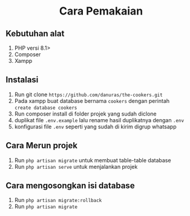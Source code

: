 <center><h1>Cara Pemakaian</h1></center>

<h2>Kebutuhan alat</h2>
<ol>
<li>PHP versi 8.1&gt;</li>
<li>Composer</li>
<li>Xampp</li>
</ol>

<h2>Instalasi</h2>
<ol>
    <li>Run git clone <code style="white-space: pre;">https://github.com/danuras/the-cookers.git</code></li>
<li>Pada xampp buat database bernama <code style="white-space: pre;">cookers</code> dengan perintah <code style="white-space: pre;">create database cookers</code></li>
<li>Run composer install di folder projek yang sudah diclone</li>
    <li>duplikat file <code style="white-space: pre;">.env.example</code> lalu rename hasil duplikatnya dengan <code style="white-space: pre;">.env</code></li>
    <li>konfigurasi file <code style="white-space: pre;">.env</code> seperti yang sudah di kirim digrup whatsapp</li>
</ol>

<h2>Cara Merun projek</h2>
<ol>
    <li>Run <code style="white-space: pre;">php artisan migrate</code> untuk membuat table-table database</li>
    <li>Run <code style="white-space: pre;">php artisan serve</code> untuk menjalankan projek</li>
</ol>

<h2>Cara mengosongkan isi database</h2>
<ol>
    <li>Run <code style="white-space: pre;">php artisan migrate:rollback</code></li>
    <li>Run <code style="white-space: pre;">php artisan migrate</code></li>
</ol>
